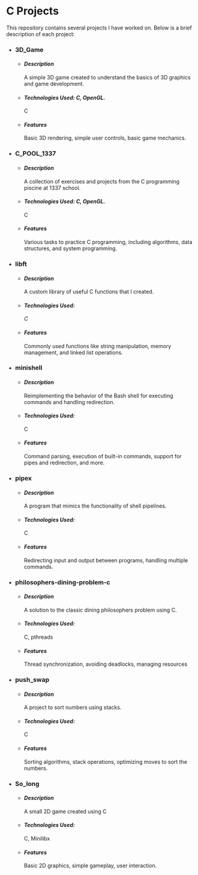 
# C Projects

This repository contains several projects I have worked on. Below is a brief description of each project:


 - ### 3D_Game
   - #### *Description*     
        A simple 3D game created to understand the basics of 3D graphics and game development.
    - #### *Technologies Used: C, OpenGL.*
        C
    - #### *Features*     
        Basic 3D rendering, simple user controls, basic game mechanics.

 - ### C_POOL_1337
   - #### *Description*     
        A collection of exercises and projects from the C programming piscine at 1337 school.
    - #### *Technologies Used: C, OpenGL.*
        C
    - #### *Features*     
        Various tasks to practice C programming, including algorithms, data structures, and system programming.

 - ### libft
   - #### *Description*     
        A custom library of useful C functions that I created.
    - #### *Technologies Used:*
        *C*
    - #### *Features*     
        Commonly used functions like string manipulation, memory management, and linked list operations.
 
 
- ### minishell
   - #### *Description*     
        Reimplementing the behavior of the Bash shell for executing commands and handling redirection.
    - #### *Technologies Used:*
        C
    - #### *Features*     
        Command parsing, execution of built-in commands, support for pipes and redirection, and more.


- ### pipex
   - #### *Description*     
       A program that mimics the functionality of shell pipelines.
    - #### *Technologies Used:*
        C
    - #### *Features*     
        Redirecting input and output between programs, handling multiple commands.



- ### philosophers-dining-problem-c
   - #### *Description*     
        A solution to the classic dining philosophers problem using C.
    - #### *Technologies Used:*
        C, pthreads
    - #### *Features*     
        Thread synchronization, avoiding deadlocks, managing resources





- ###  push_swap
   - #### *Description*     
        A project to sort numbers using stacks.
    - #### *Technologies Used:*
        C
    - #### *Features*     
        Sorting algorithms, stack operations, optimizing moves to sort the numbers.




- ### So_long
   - #### *Description*     
        A small 2D game created using C
    - #### *Technologies Used:*
        C, Minilibx
    - #### *Features*     
        Basic 2D graphics, simple gameplay, user interaction.

